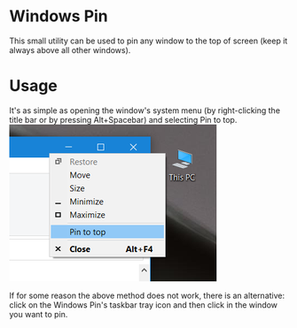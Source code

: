 # Windows Pin
This small utility can be used to pin any window to the top of screen (keep it always above all other windows).


# Usage
It's as simple as opening the window's system menu (by right-clicking the title bar or by pressing Alt+Spacebar) and selecting Pin to top.
![Photo](https://github.com/barty32/windows-pin/blob/master/pics/system_menu.png)

If for some reason the above method does not work, there is an alternative: click on the Windows Pin's taskbar tray icon and then click in the window you want to pin.
